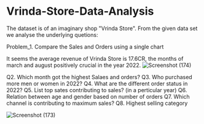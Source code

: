 # Vrinda-Store-Data-Analysis

The dataset is of an imaginary shop "Vrinda Store". From the given data set we analyse the underlying quetions:

Problem_1. Compare the Sales and Orders using a single chart

It seems the average revenue of Vrinda Store is 17.6CR, the months of march and august positively crucial in the year 2022.
![Screenshot (174)](https://github.com/DebopriyoSarkar97/Vrinda-Store-Data-Analysis/assets/107385671/00d8589f-38b9-4aae-a636-9fb88a2057c8)

Q2. Which month got the highest Salaes and orders?
Q3. Who purchased more men or women in 2022?
Q4. What are the different order status in 2022?
Q5. List top sates contributing to sales? (in a perticular year)
Q6. Relation between age and gender based on number of orders
Q7. Which channel is contributing to maximum sales?
Q8. Highest selling category

![Screenshot (173)](https://github.com/DebopriyoSarkar97/Vrinda-Store-Data-Analysis/assets/107385671/c56d3de7-a9be-4d6b-8da1-f92eaaf5e0b2)
